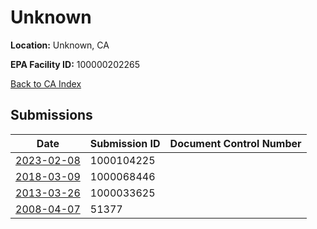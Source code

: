 # Unknown

**Location:** Unknown, CA

**EPA Facility ID:** 100000202265

[Back to CA Index](../../index.md)

## Submissions

| Date | Submission ID | Document Control Number |
|------|--------------|-------------------------|
| [2023-02-08](submissions/1000104225.md) | 1000104225 |  |
| [2018-03-09](submissions/1000068446.md) | 1000068446 |  |
| [2013-03-26](submissions/1000033625.md) | 1000033625 |  |
| [2008-04-07](submissions/51377.md) | 51377 |  |
